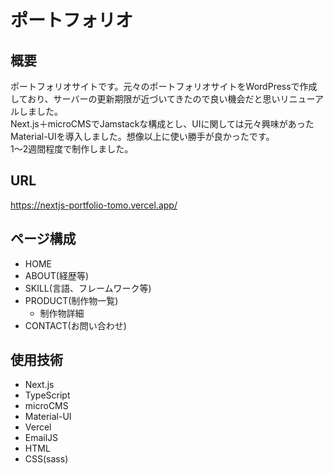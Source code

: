 # ポートフォリオ

## 概要

ポートフォリオサイトです。元々のポートフォリオサイトをWordPressで作成しており、サーバーの更新期限が近づいてきたので良い機会だと思いリニューアルしました。  
Next.js＋microCMSでJamstackな構成とし、UIに関しては元々興味があったMaterial-UIを導入しました。想像以上に使い勝手が良かったです。  
1〜2週間程度で制作しました。

## URL

<https://nextjs-portfolio-tomo.vercel.app/>

## ページ構成

* HOME
* ABOUT(経歴等)
* SKILL(言語、フレームワーク等)
* PRODUCT(制作物一覧)
  * 制作物詳細
* CONTACT(お問い合わせ)

## 使用技術

* Next.js
* TypeScript
* microCMS
* Material-UI
* Vercel
* EmailJS
* HTML
* CSS(sass)
